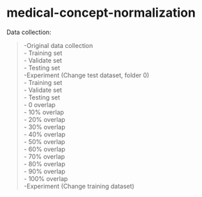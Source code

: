 # medical-concept-normalization
Data collection:  
  >-Original data collection  
        - Training set  
        - Validate set  
        - Testing set  
  >-Experiment (Change test dataset, folder 0)   
    - Training set  
    - Validate set  
    - Testing set  
      - 0 overlap  
      - 10% overlap  
      - 20% overlap  
      - 30% overlap  
      - 40% overlap  
      - 50% overlap  
      - 60% overlap  
      - 70% overlap  
      - 80% overlap  
      - 90% overlap  
      - 100% overlap  
  >-Experiment (Change training dataset)  
